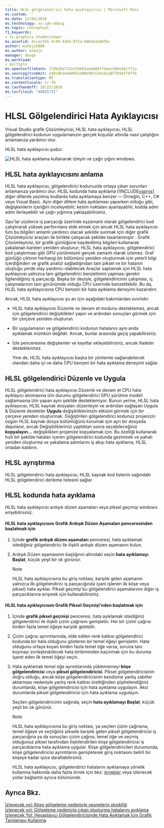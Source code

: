 ```yaml
---
title: HLSL gölgelendirici hata ayıklayıcısı | Microsoft Docs
ms.custom: ''
ms.date: 11/04/2016
ms.technology: vs-ide-debug
ms.topic: conceptual
f1_keywords:
- vs.graphics.shaderviewer
ms.assetid: 4ccec541-3c49-42bd-972a-686eb3a88fbc
author: mikejo5000
ms.author: mikejo
manager: douge
ms.workload:
- multiple
ms.openlocfilehash: 27db26a732ec53b81aed4807f4aec546e1bc7f1a
ms.sourcegitcommit: 240c8b34e80952d00e90c52dcb1a077b9aff47f6
ms.translationtype: MT
ms.contentlocale: tr-TR
ms.lasthandoff: 10/23/2018
ms.locfileid: "49825731"
---
```

# <a name="hlsl-shader-debugger"></a>HLSL Gölgelendirici Hata Ayıklayıcısı
Visual Studio grafik Çözümleyicisi, HLSL hata ayıklayıcısı, HLSL gölgelendirici kodunun uygulamanızın gerçek koşullar altında nasıl çalıştığını anlamanıza yardımcı olur.  
  
 HLSL hata ayıklayıcısı şudur:  
  
 ![HLSL hata ayıklama kullanarak izleyin ve çağrı yığını windows. ](media/gfx_diag_demo_hlsl_debugger_orientation.png "gfx_diag_demo_hlsl_debugger_orientation")  
  
## <a name="understanding-the-hlsl-debugger"></a>HLSL hata ayıklayıcısını anlama  
 HLSL hata ayıklayıcısı, gölgelendirici kodunuzda ortaya çıkan sorunları anlamanıza yardımcı olur. HLSL kodunda hata ayıklama [!INCLUDE[vsprvs](../../code-quality/includes/vsprvs_md.md)] diğer dillerde yazılmış kodlarda hata ayıklamaya benzer — Örneğin, C++, C# veya Visual Basic. Aynı diğer dillere hata ayıklaması yaparken olduğu gibi, değişkenlerin içeriğini inceleyebilir, kesim noktaları ayarlayabilir, kodda adım adım ilerleyebilir ve çağrı yığınına yaklaşabilirsiniz.  
  
 Gpu'lar yüzlerce iş parçacığı üzerinde eşzamanlı olarak gölgelendirici kod çalıştırarak yüksek performans elde etmek için ancak HLSL hata ayıklayıcısı tüm bu bilgileri anlamlı yardımcı olacak şekilde sunmak için diğer grafik Çözümleyicisi araçları ile birlikte çalışacak şekilde tasarlanmıştır . Grafik Çözümleyicisi, bir grafik günlüğüne kaydedilmiş bilgileri kullanarak yakalanan kareleri yeniden oluşturur; HLSL hata ayıklayıcısı, gölgelendirici kod çalıştırması gibi GPU yürütmesini gerçek zamanlı olarak izlemez. Graf günlüğü çıktının herhangi bir bölümünü yeniden oluşturmak için yeterli bilgi içerdiğinden ve grafik analizi sağladığından tam piksel ve bir hatanın oluştuğu yerde olay yardımcı olabilecek Araçlar saptamak için HLSL hata ayıklayıcısı yalnızca tam gölgelendirici benzetimini yapması gerekir İlgilendiğiniz iş parçacığı. Başka bir deyişle, gölgelendiricinin çalışması, iç çalışmalarının tam görünümde olduğu CPU üzerinde benzetilebilir. Bu da, HLSL hata ayıklayıcısına CPU benzeri bir hata ayıklama deneyimi kazandırır.  
  
 Ancak, HLSL hata ayıklayıcısı şu an için aşağıdaki bakımlardan sınırlıdır:  
  
- HLSL hata ayıklayıcısı Düzenle ve devam et modunu desteklemez, ancak için gölgelendirici değişiklikleri yapın ve ardından sonuçları görmek için bir çerçeve yeniden oluşturun.  
  
- Bir uygulamanın ve gölgelendirici kodunun hatalarını aynı anda ayıklamak mümkün değildir. Ancak, bunlar arasında geçiş yapabilirsiniz.  
  
- İzle penceresine değişkenler ve kayıtlar ekleyebilirsiniz, ancak ifadeler desteklenmez.  
  
  Yine de, HLSL hata ayıklayıcısı başka bir yöntemle sağlanabilecek olandan daha iyi ve daha CPU benzeri bir hata ayıklama deneyimi sağlar.  
  
## <a name="hlsl-shader-edit--apply"></a>HLSL gölgelendirici Düzenle ve Uygula  
 HLSL gölgelendirici hata ayıklayıcısı Düzenle ve devam et CPU hata ayıklayıcı alınmasına izin durumu gölgelendirici GPU yürütme modeli sağlamasına izin yapan aynı şekilde desteklemiyor. Bunun yerine, HLSL hata ayıklayıcısı, HLSL kaynak dosyaları düzenleyin ve ardından sağlayan Uygula & Düzenle destekler **Uygula** değişikliklerinizin etkisini görmek için bir çerçeve yeniden oluşturmak. Değiştirilen gölgelendirici kodunuz projenizin özgün HLSL kaynak dosya bütünlüğünü korumak için ayrı bir dosyada depolanır, ancak Değişikliklerinizi yaptıktan sonra seçebileceğiniz **kopyalayın...**  değişiklikleri projenize kopyalamak için. Bu özelliği kullanarak hızlı bir şekilde hataları içeren gölgelendirici kodunda gezinmek ve pahalı yeniden oluşturma ve yakalama adımlarını iş akışı hata ayıklama, HLSL ortadan kaldırın.  
  
## <a name="hlsl-disassembly"></a>HLSL ayrıştırma  
 HLSL gölgelendirici hata ayıklayıcısı, HLSL kaynak kod listenin sağındaki HLSL gölgelendirici derleme listesini sağlar.  
  
## <a name="debugging-hlsl-code"></a>HLSL kodunda hata ayıklama  
 HLSL hata ayıklayıcısı ardışık düzen aşamaları veya piksel geçmişi windows erişebilirsiniz.  
  
#### <a name="to-start-the-hlsl-debugger-from-the-graphics-pipeline-stages-window"></a>HLSL hata ayıklayıcısını Grafik Ardışık Düzen Aşamaları penceresinden başlatmak için  
  
1.  İçinde **grafik ardışık düzen aşamaları** penceresi, hata ayıklamak istediğiniz gölgelendirici ile ilişkili ardışık düzen aşamasını bulun.  
  
2.  Ardışık Düzen aşamasının başlığının altındaki seçin **hata ayıklamayı Başlat**, küçük yeşil bir ok görünür.  
  
    > [!NOTE]
    >  HLSL hata ayıklayıcısına bu giriş noktası, karşılık gelen aşamanın yalnızca ilk gölgelendirici iş parçacığında (yani işlenen ilk köşe veya piksel) hata ayıklar. Piksel geçmişi bu gölgelendirici aşamalarının diğer iş parçacıklarına erişmek için kullanabilirsiniz.  
  
#### <a name="to-start-the-hlsl-debugger-from-the-graphics-pixel-history"></a>HLSL hata ayıklayıcısını Grafik Piksel Geçmişi'nden başlatmak için  
  
1. İçinde **grafik piksel geçmişi** penceresi, hata ayıklamak istediğiniz gölgelendirici ile ilişkili çizim çağrısını genişletin. Her bir çizim çağrısı birden fazla temel öğeye karşılık gelebilir.  
  
2. Çizim çağrısı ayrıntılarında, elde edilen renk katkısı gölgelendirici kodunda bir hata olduğunu gösteren bir temel öğeyi genişletin. Hata olduğunu ortaya koyan birden fazla temel öğe varsa, soruna tanı koymayı zorlaştırabilecek hata birikiminden kaçınmak için bu duruma işaret eden ilk temel öğeyi seçin.  
  
3. Hata ayıklamak temel öğe ayrıntılarında yüklememeyi **köşe gölgelendiricisi** veya **piksel gölgelendiricisi**. Piksel gölgelendiricisinin doğru olduğu, ancak köşe gölgelendiricisinin kendisine yanlış sabitler aktarması nedeniyle yanlış renk katkısı ürettiğinden şüphelendiğiniz durumlarda, köşe gölgelendiricisi için hata ayıklama uygulayın. Aksi durumlarda piksel gölgelendiricisi için hata ayıklama uygulayın.  
  
    Seçilen gölgelendiricinin sağında, seçin **hata ayıklamayı Başlat**, küçük yeşil bir ok görünür.  
  
   > [!NOTE]
   >  HLSL hata ayıklayıcısına bu giriş noktası, ya seçilen çizim çağrısına, temel öğeye ve seçtiğiniz piksele karşılık gelen piksel gölgelendiricisi iş parçacığına ya da sonuçları çizim çağrısı, temel öğe ve seçmiş olduğunuz piksel tarafından ilişkilendirilen köşe gölgelendiricisi iş parçacıklarına hata ayıklama uygular. Köşe gölgelendiricileri durumunda, köşe gölgelendiricisi ayrıntılarını genişleterek giriş noktasını belirli bir köşeye kadar iyice daraltabilirsiniz.  
  
   HLSL hata ayıklayıcısı, gölgelendirici hatalarını ayıklamaya yönelik kullanma hakkında daha fazla örnek için bkz: [örnekler](graphics-diagnostics-examples.md) veya izlenecek yollar bağlantılı ayrıca bölümünde.  
  
## <a name="see-also"></a>Ayrıca Bkz.  
 [İzlenecek yol: Köşe gölgeleme nedeniyle nesnelerin eksikliği](walkthrough-missing-objects-due-to-vertex-shading.md)   
 [İzlenecek yol: Gölgeleme nedeniyle çıkan oluşturma hatalarını ayıklama](walkthrough-debugging-rendering-errors-due-to-shading.md)   
 [İzlenecek Yol: Hesaplayıcı Gölgelendiricisinde Hata Ayıklamak İçin Grafik Tanılamayı Kullanma](walkthrough-using-graphics-diagnostics-to-debug-a-compute-shader.md)